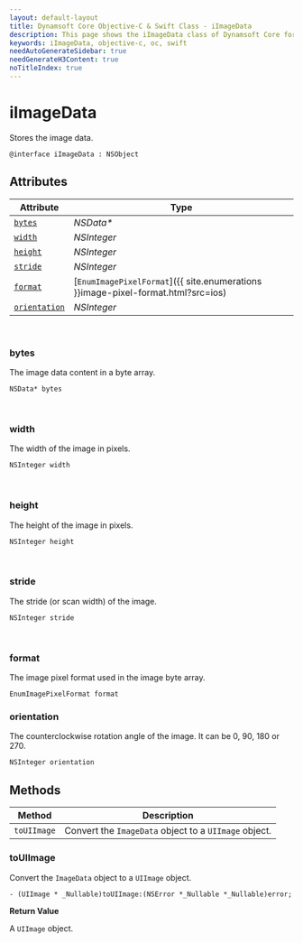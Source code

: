 ```yaml
---
layout: default-layout
title: Dynamsoft Core Objective-C & Swift Class - iImageData
description: This page shows the iImageData class of Dynamsoft Core for iOS SDK.
keywords: iImageData, objective-c, oc, swift
needAutoGenerateSidebar: true
needGenerateH3Content: true
noTitleIndex: true
---
```



# iImageData

Stores the image data.  

```objc
@interface iImageData : NSObject 
```

## Attributes

| Attribute | Type |
|---------- | ---- |
| [`bytes`](#bytes) | *NSData\** |
| [`width`](#width) | *NSInteger* |
| [`height`](#height) | *NSInteger* |
| [`stride`](#stride) | *NSInteger* |
| [`format`](#format) | [`EnumImagePixelFormat`]({{ site.enumerations }}image-pixel-format.html?src=ios) |
| [`orientation`](#orientation) | *NSInteger* |

&nbsp;

### bytes

The image data content in a byte array.

```objc
NSData* bytes
```

&nbsp;

### width

The width of the image in pixels.  

```objc
NSInteger width
```

&nbsp;

### height

The height of the image in pixels.

```objc
NSInteger height
```

&nbsp;

### stride

The stride (or scan width) of the image.

```objc
NSInteger stride
```

&nbsp;

### format

The image pixel format used in the image byte array.

```objc
EnumImagePixelFormat format
```

### orientation

The counterclockwise rotation angle of the image. It can be 0, 90, 180 or 270.

```objc
NSInteger orientation
```

## Methods

| Method | Description |
| ------ | ----------- |
| `toUIImage` | Convert the `ImageData` object to a `UIImage` object. |

### toUIImage

Convert the `ImageData` object to a `UIImage` object.

```objc
- (UIImage * _Nullable)toUIImage:(NSError *_Nullable *_Nullable)error;
```

**Return Value**

A `UIImage` object.
